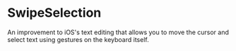 SwipeSelection
==============

An improvement to iOS's text editing that allows you to move the cursor and select text using gestures on the keyboard itself.
